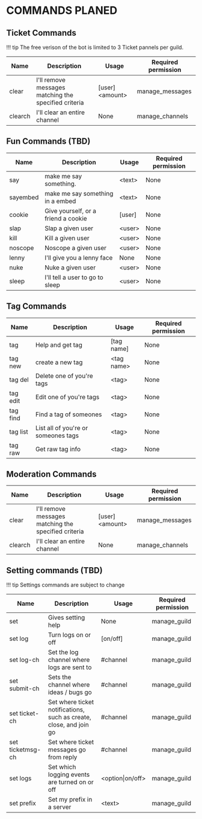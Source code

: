 # COMMANDS PLANED

## Ticket Commands

!!! tip
    The free verison of the bot is limited to 3 Ticket pannels per guild.

| Name | Description | Usage | Required permission |
| ---- | ----------- | ----- | ------------------- |
| clear | I'll remove messages matching the specified criteria | \[user\] <amount\> | manage_messages |
| clearch | I'll clear an entire channel | None | manage_channels |

## Fun Commands (TBD)

| Name | Description | Usage | Required permission |
| ---- | ----------- | ----- | ------------------- |
| say | make me say something.| <text\> | None |
| sayembed | make me say something in a embed | <text\> | None |
| cookie | Give yourself, or a friend a cookie | \[user\] | None |
| slap | Slap a given user| <user\> | None |
| kill | Kill a given user | <user\> | None|
| noscope | Noscope a given user | <user\> | None |
| lenny | I'll give you a lenny face | None | None |
| nuke | Nuke a given user | <user\> | None |
| sleep | I'll tell a user to go to sleep | <user\> | None |

## Tag Commands

| Name | Description | Usage | Required permission |
| ---- | ----------- | ----- | ------------------- |
| tag | Help and get tag | \[tag name\] | None |
| tag new | create a new tag | <tag name\> | None |
| tag del | Delete one of you're tags | <tag\> | None |
| tag edit | Edit one of you're tags | <tag\> | None |
| tag find | Find a tag of someones | <tag\> | None |
| tag list | List all of you're or someones tags | <tag\> | None |
| tag raw | Get raw tag info | <tag\> | None |

## Moderation Commands

| Name | Description | Usage | Required permission |
| ---- | ----------- | ----- | ------------------- |
| clear | I'll remove messages matching the specified criteria | \[user\] <amount\> | manage_messages |
| clearch | I'll clear an entire channel | None | manage_channels |

## Setting commands (TBD)

!!! tip
    Settings commands are subject to change

| Name | Description | Usage | Required permission |
| ---- | ----------- | ----- | ------------------- |
| set | Gives setting help| None | manage_guild |
| set log | Turn logs on or off | \[on/off\] | manage_guild |
| set log-ch | Set the log channel where logs are sent to | #channel | manage_guild |
| set submit-ch | Sets the channel where ideas / bugs go | #channel | manage_guild |
| set ticket-ch | Set where ticket notifications, such as create, close, and join go | #channel | manage_guild |
| set ticketmsg-ch | Set where ticket messages go from reply | #channel | manage_guild |
| set logs | Set which logging events are turned on or off | <option\|on/off\> | manage_guild |
| set prefix | Set my prefix in a server | <text\> | manage_guild |

